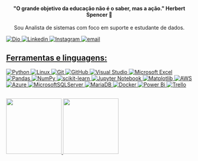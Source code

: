 
<h4 align="center">"O grande objetivo da educação não é o saber, mas a ação." Herbert Spencer 🚀</h4>
<p align="center">Sou Analista de sistemas com foco em suporte e estudante de dados. </p>

 <a href="https://www.dio.me/users/maik_rs93">
    <img src="https://github.com/MaikRodriguess/MaikRodriguess/assets/69226200/1dd5285e-e747-426f-b102-75b2edb9a1ae" alt="Dio">
</a> 
<a href="https://www.linkedin.com/in/maikrodriguess/">
    <img src="https://img.shields.io/badge/LinkedIn-0077B5?style=for-the-badge&logo=linkedin&logoColor=white" alt="Linkedin">
</a> 
<a href="https://www.instagram.com/maiksoueu/">
    <img src="https://img.shields.io/badge/Instagram-E4405F?style=for-the-badge&logo=instagram&logoColor=white" alt="Instagram">
</a>
        
<a href="maik.rs93@hotmail.com">
    <img src="https://img.shields.io/badge/Microsoft_Outlook-0078D4?style=for-the-badge&logo=microsoft-outlook&logoColor=white" alt="email">
  




##

## Ferramentas e linguagens:

![Python](https://img.shields.io/badge/python-3670A0?style=for-the-badge&logo=python&logoColor=ffdd54)
![Linux](https://img.shields.io/badge/Linux-FCC624?style=for-the-badge&logo=linux&logoColor=black)
![Git](https://img.shields.io/badge/git-%23F05033.svg?style=for-the-badge&logo=git&logoColor=white)
![GitHub](https://img.shields.io/badge/github-%23121011.svg?style=for-the-badge&logo=github&logoColor=white)
![Visual Studio](https://img.shields.io/badge/Visual%20Studio-5C2D91.svg?style=for-the-badge&logo=visual-studio&logoColor=white)
![Microsoft Excel](https://img.shields.io/badge/Microsoft_Excel-217346?style=for-the-badge&logo=microsoft-excel&logoColor=white)
![Pandas](https://img.shields.io/badge/pandas-%23150458.svg?style=for-the-badge&logo=pandas&logoColor=white)
![NumPy](https://img.shields.io/badge/numpy-%23013243.svg?style=for-the-badge&logo=numpy&logoColor=white)
![scikit-learn](https://img.shields.io/badge/scikit--learn-%23F7931E.svg?style=for-the-badge&logo=scikit-learn&logoColor=white)
![Jupyter Notebook](https://img.shields.io/badge/jupyter-%23FA0F00.svg?style=for-the-badge&logo=jupyter&logoColor=white)
![Matplotlib](https://img.shields.io/badge/Matplotlib-%23ffffff.svg?style=for-the-badge&logo=Matplotlib&logoColor=black)
![AWS](https://img.shields.io/badge/AWS-%23FF9900.svg?style=for-the-badge&logo=amazon-aws&logoColor=white)
![Azure](https://img.shields.io/badge/azure-%230072C6.svg?style=for-the-badge&logo=microsoftazure&logoColor=white)
![MicrosoftSQLServer](https://img.shields.io/badge/Microsoft%20SQL%20Server-CC2927?style=for-the-badge&logo=microsoft%20sql%20server&logoColor=white)
![MariaDB](https://img.shields.io/badge/MariaDB-003545?style=for-the-badge&logo=mariadb&logoColor=white)
![Docker](https://img.shields.io/badge/docker-%230db7ed.svg?style=for-the-badge&logo=docker&logoColor=white)
![Power Bi](https://img.shields.io/badge/power_bi-F2C811?style=for-the-badge&logo=powerbi&logoColor=black)
![Trello](https://img.shields.io/badge/Trello-%23026AA7.svg?style=for-the-badge&logo=Trello&logoColor=white)




  
## 

<div>
  <img height="150" src="https://github-readme-stats.vercel.app/api?username=maikrodriguess&show_icons=true&theme=aura">
  <img height="150" src="https://github-readme-stats.vercel.app/api/top-langs/?username=maikrodriguess&hide_progress=false&theme=aura&layout=compact">
</div>

##
<!---
[![Readme Card](https://github-readme-stats.vercel.app/api/pin/?username=maikrodriguess&repo=Projects&theme=aura)](https://github.com/MaikRodriguess/projects)
--->







<!---
https://github.com/Ileriayo/markdown-badges - Badges 
https://github.com/abhisheknaiidu/awesome-github-profile-readme#github-actions-
https://dev.to/envoy_/150-badges-for-github-pnk - Badges 
https://devicon.dev/
--->
